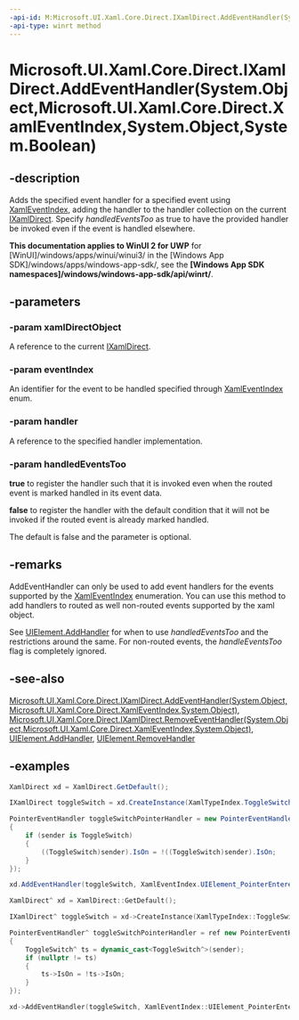 ```yaml
---
-api-id: M:Microsoft.UI.Xaml.Core.Direct.IXamlDirect.AddEventHandler(System.Object,Microsoft.UI.Xaml.Core.Direct.XamlEventIndex,System.Object,System.Boolean)
-api-type: winrt method
---
```


# Microsoft.UI.Xaml.Core.Direct.IXamlDirect.AddEventHandler(System.Object,Microsoft.UI.Xaml.Core.Direct.XamlEventIndex,System.Object,System.Boolean)

<!--
public void AddEventHandler (object xamlDirectObject, Microsoft.UI.Xaml.Core.Direct.XamlEventIndex eventIndex, object handler, bool handledEventsToo);
-->

## -description

Adds the specified event handler for a specified event using [XamlEventIndex](xamleventindex.md), adding the handler to the handler collection on the current [IXamlDirect](ixamldirect.md). Specify *handledEventsToo* as true to have the provided handler be invoked even if the event is handled elsewhere.

**This documentation applies to WinUI 2 for UWP** for [WinUI]/windows/apps/winui/winui3/ in the [Windows App SDK]/windows/apps/windows-app-sdk/, see the **[Windows App SDK namespaces]/windows/windows-app-sdk/api/winrt/**.

## -parameters

### -param xamlDirectObject

A reference to the current [IXamlDirect](ixamldirect.md).

### -param eventIndex

An identifier for the event to be handled specified through [XamlEventIndex](xamleventindex.md) enum.

### -param handler

A reference to the specified handler implementation.

### -param handledEventsToo

**true** to register the handler such that it is invoked even when the routed event is marked handled in its event data.

**false** to register the handler with the default condition that it will not be invoked if the routed event is already marked handled. 

The default is false and the parameter is optional.

## -remarks

AddEventHandler can only be used to add event handlers for the events supported by the [XamlEventIndex](xamleventindex.md) enumeration. You can use this method to add handlers to routed as well non-routed events supported by the xaml object.

See [UIElement.AddHandler](/uwp/api/windows.ui.xaml.uielement.addhandler) for when to use _handledEventsToo_ and the restrictions around the same. For non-routed events, the _handleEventsToo_ flag is completely ignored.

## -see-also

[Microsoft.UI.Xaml.Core.Direct.IXamlDirect.AddEventHandler(System.Object,Microsoft.UI.Xaml.Core.Direct.XamlEventIndex,System.Object)](ixamldirect_addeventhandler_800589073.md), [Microsoft.UI.Xaml.Core.Direct.IXamlDirect.RemoveEventHandler(System.Object,Microsoft.UI.Xaml.Core.Direct.XamlEventIndex,System.Object)](ixamldirect_removeeventhandler_1875707612.md), [UIElement.AddHandler](/uwp/api/windows.ui.xaml.uielement.addhandler), [UIElement.RemoveHandler](/uwp/api/windows.ui.xaml.uielement.removehandler)

## -examples

```C#
XamlDirect xd = XamlDirect.GetDefault();

IXamlDirect toggleSwitch = xd.CreateInstance(XamlTypeIndex.ToggleSwitch);

PointerEventHandler toggleSwitchPointerHandler = new PointerEventHandler((sender, args) =>
{
    if (sender is ToggleSwitch)
    {
        ((ToggleSwitch)sender).IsOn = !((ToggleSwitch)sender).IsOn;
    }
});

xd.AddEventHandler(toggleSwitch, XamlEventIndex.UIElement_PointerEntered, toggleSwitchPointerHandler, true);
```

```CPP
XamlDirect^ xd = XamlDirect::GetDefault();

IXamlDirect^ toggleSwitch = xd->CreateInstance(XamlTypeIndex::ToggleSwitch);

PointerEventHandler^ toggleSwitchPointerHandler = ref new PointerEventHandler([&](Platform::Object^ sender, PointerRoutedEventArgs^ args)
{
    ToggleSwitch^ ts = dynamic_cast<ToggleSwitch^>(sender);
    if (nullptr != ts)
    {
        ts->IsOn = !ts->IsOn;
    }
});

xd->AddEventHandler(toggleSwitch, XamlEventIndex::UIElement_PointerEntered, toggleSwitchPointerHandler, true);
```
